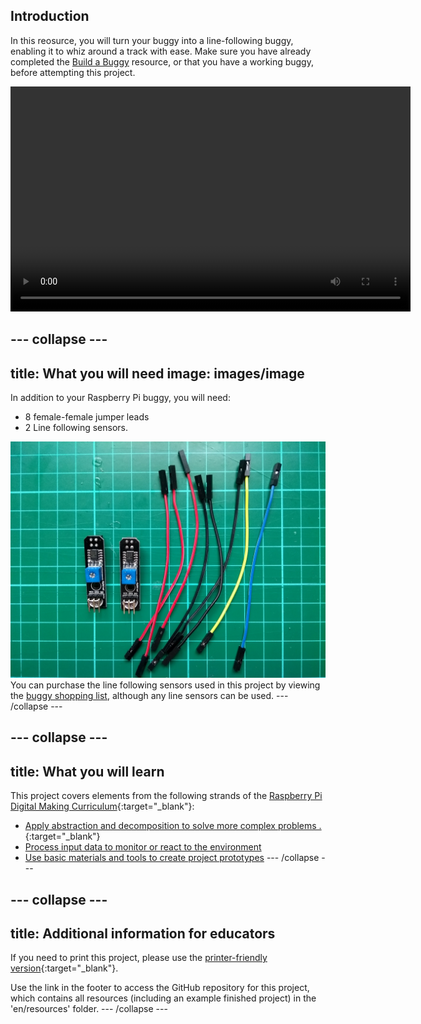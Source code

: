 ## Introduction

In this reosurce, you will turn your buggy into a line-following buggy, enabling it to whiz around a track with ease. Make sure you have already completed the [Build a Buggy](https://projects.raspberrypi.org/en/projects/build-a-buggy) resource, or that you have a working buggy, before attempting this project.

<video width="640" height="360" controls>
<source src="images/showcase.webm" type="video/webm">
Your browser does not support WebM video, try FireFox or Chrome
</video>


--- collapse ---
---
title: What you will need
image: images/image
---
In addition to your Raspberry Pi buggy, you will need:

- 8 female-female jumper leads
- 2 Line following sensors.

![components](images/components.jpg)
You can purchase the line following sensors used in this project by viewing the [buggy shopping list](https://my.aliexpress.com/wishlist/wish_list_product_list.htm?spm=a2g0s.8937460.0.0.EKSrsx&currentGroupId=100000000943756), although any line sensors can be used.
--- /collapse ---


--- collapse ---
---
title: What you will learn
---
This project covers elements from the following strands of the [Raspberry Pi Digital Making Curriculum](http://rpf.io/curriculum){:target="_blank"}:
+ [Apply abstraction and decomposition to solve more complex problems
.](https://curriculum.raspberrypi.org/programming/developer/){:target="_blank"}
+ [Process input data to monitor or react to the environment](https://curriculum.raspberrypi.org/physical-computing/developer/)
+ [Use basic materials and tools to create project prototypes](https://curriculum.raspberrypi.org/manufacture/creator/)
--- /collapse ---


--- collapse ---
---
title: Additional information for educators
---
If you need to print this project, please use the [printer-friendly version](https://projects.raspberrypi.org/en/projects/project-name/print){:target="_blank"}.

Use the link in the footer to access the GitHub repository for this project, which contains all resources (including an example finished project) in the 'en/resources' folder.
--- /collapse ---




